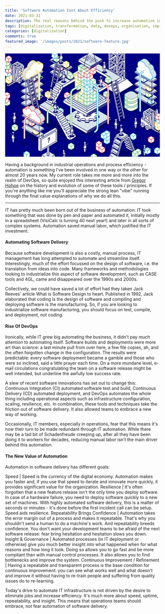 ```yaml
---
title: 'Software Automation Isnt About Efficiency'
date: 2021-03-31
description: The real reasons behind the push to increase automation in software development.
tags: [digitalization, transformation, data, devops, organisation, improvement, speed]
categories: [digitalization]
comments: true
featured_image: '/images/posts/2021/software-feature.jpg'
---
```


![](/images/posts/2021/software.jpg)

Having a background in industrial operations and process efficiency - automation is something I've been involved in one way or the other for almost 20 years now. My current role takes me more and more into the realm of DevOps, so quite enjoyed this interesting article from [Gregor Hohpe](https://architectelevator.com/) on the history and evolution of some of these tools / principles. If you're anything like me you'll appreciate the strong lean "vibe" running through the final value explanations of why we do all this. 

---

IT has pretty much been born out of the business of automation: IT took something that was done by pen and paper and automated it, initially mostly in a spreadsheet (VisiCalc is turning 40 next year!) and later in all sorts of complex systems. Automation saved manual labor, which justified the IT investment.

#### Automating Software Delivery
Because software development is also a costly, manual process, IT management has long attempted to automate and streamline itself. Interestingly, much of the effort focussed on the design of software, i.e. the translation from ideas into code. Many frameworks and methodologies looking to industrialize this aspect of software development, such as CASE tools and 4GL, came and disappeared over the 1990s and 2000s.

Collectively, we could have saved a lot of effort had they taken Jack Reeves' article What is Software Design to heart. Published in 1992, Jack elaborated that coding is the design of software and compiling and deploying software is the manufacturing. So, if you are looking to industrialize software manufacturing, you should focus on test, compile, and deployment, not coding.

#### Rise Of DevOps
Ironically, while IT grew big automating the business, it didn't pay much attention to automating itself. Software builds and deployments were more art than science: a last minute pull from over here, a few file copies, ah, and the often forgotten change in the configuration. The results were predictable: every software deployment became a gamble and those who were so inclined, said a little prayer each time. On a more mundane level, e-mail circulations congratulating the team on a software release might be well intended, but underline the awfully low success rate.

A slew of recent software innovations has set out to change this: Continuous Integration (CI) automated software test and build, Continuous Delivery (CD) automated deployment, and DevOps automates the whole thing including operational aspects such as infrastructure configuration, scaling, resilience, etc. In combination, these tools and techniques take the friction out of software delivery. It also allowed teams to embrace a new way of working.

Occasionally, IT members, especially in operations, fear that this means it's now their turn to be made redundant through IT automation. While there may be a tad bit of Schadenfreude creeping up, after all they have been doing it to workers for decades, reducing manual labor isn't the main driver behind this automation.

#### The New Value of Automation
Automation in software delivery has different goals:

Speed | Speed is the currency of the digital economy. Automation makes you faster and, if you use that speed to iterate and innovate more quickly, it provides significant value for the organization.
Resilience | It's often forgotten that a new feature release isn't the only time you deploy software. In case of a hardware failure, you need to deploy software quickly to a new set of machines. With highly automated software delivery, this is a matter of seconds or minutes - it's done before the first incident call can be setup. Speed aids resilience.
Repeatability Brings Confidence | Automation takes the error margin out of a process and makes it repeatable. That's why you shouldn't send a human to do a machine's work. And repeatability breeds confidence. You don't want your development teams to be afraid of the next software release: fear bring hesitation and hesitation slows you down.
Insight & Governance | Automated processes (in IT deployment or otherwise) give you much better insight into what happened when for what reasons and how long it took. Doing so allows you to go fast and be more compliant than with manual control processes. It also allows you to find bottlenecks and improve the system.
Continuous Improvement / Refinement | Having a repeatable and transparent process is the base condition for continuous improvement: you can see what works well and what doesn't and improve it without having to re-train people and suffering from quality issues do to re-learning.

Today's drive to automate IT infrastructure is not driven by the desire to eliminate jobs and increase efficiency. It's much more about speed, uptime, repeatability, and insight. This means that operations teams should embrace, not fear automation of software delivery.
